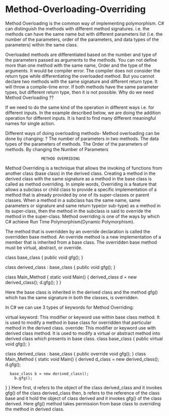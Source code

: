 # Method-Overloading-Overriding

Method Overloading is the common way of implementing polymorphism. C# can distinguish the methods with different method signatures. i.e. the methods can have the same name but with different parameters list (i.e. the number of the parameters, order of the parameters, and data types of the parameters) within the same class.

Overloaded methods are differentiated based on the number and type of the parameters passed as arguments to the methods.
You can not define more than one method with the same name, Order and the type of the arguments. It would be compiler error.
The compiler does not consider the return type while differentiating the overloaded method. But you cannot declare two methods with the same signature and different return type. It will throw a compile-time error. If both methods have the same parameter types, but different return type, then it is not possible.
Why do we need Method Overloading ??

If we need to do the same kind of the operation in different ways i.e. for different inputs. In the example described below, we are doing the addition operation for different inputs. It is hard to find many different meaningful names for single action.

Different ways of doing overloading methods-
Method overloading can be done by changing:
?
The number of parameters in two methods.
The data types of the parameters of methods.
The Order of the parameters of methods.
By changing the Number of Parameters

                    METHOD OVERRIDING

Method Overriding is a technique that allows the invoking of functions from another class (base class) in the derived class. Creating a method in the derived class with the same signature as a method in the base class is called as method overriding.
In simple words, Overriding is a feature that allows a subclass or child class to provide a specific implementation of a method that is already provided by one of its super-classes or parent classes. When a method in a subclass has the same name, same parameters or signature and same return type(or sub-type) as a method in its super-class, then the method in the subclass is said to override the method in the super-class. Method overriding is one of the ways by which C# achieve Run Time Polymorphism(Dynamic Polymorphism).

The method that is overridden by an override declaration is called the overridden base method. An override method is a new implementation of a member that is inherited from a base class. The overridden base method must be virtual, abstract, or override.

class base_class
{
public void gfg();
}

class derived_class : base_class
{
public void gfg();
}

class Main_Method
{
static void Main()
{
derived_class d = new derived_class();
d.gfg();
}
}

Here the base class is inherited in the derived class and the method gfg() which has the same signature in both the classes, is overridden.

In C# we can use 3 types of keywords for Method Overriding:

virtual keyword: This modifier or keyword use within base class method. It is used to modify a method in base class for overridden that particular method in the derived class.
override: This modifier or keyword use with derived class method. It is used to modify a virtual or abstract method into derived class which presents in base class.
class base_class
{
public virtual void gfg();
}

class derived_class : base_class
{
public override void gfg();
}
class Main_Method
{
static void Main()
{
derived d_class = new derived_class();
d.gfg();

      base_class b = new derived_class();
        b.gfg();

}
}
Here first, d refers to the object of the class derived_class and it invokes gfg() of the class derived_class then, b refers to the reference of the class base and it hold the object of class derived and it invokes gfg() of the class derived. Here gfg() method takes permission from base class to overriding the method in derived class.
